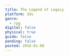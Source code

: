 ```yaml
---
title: The Legend of Legacy
platform: 3ds
genre:
  - rpg
digital: false
physical: true
guide: false
pending: false
posted: 2016-01-08
---
```


